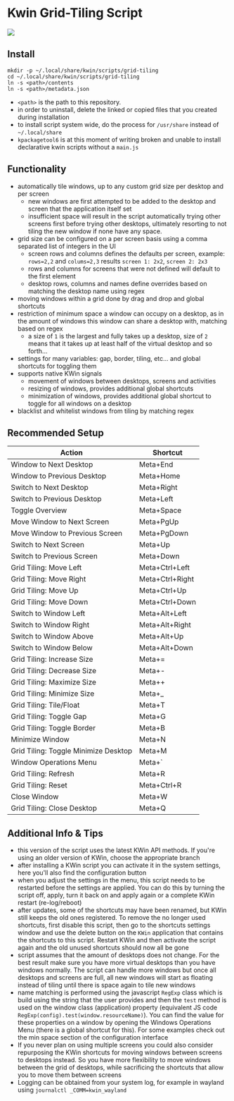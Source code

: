 # Kwin Grid-Tiling Script

[![](https://img.youtube.com/vi/N1Bg-H9Lpzs/maxresdefault.jpg)](https://youtu.be/N1Bg-H9Lpzs)

## Install

```
mkdir -p ~/.local/share/kwin/scripts/grid-tiling
cd ~/.local/share/kwin/scripts/grid-tiling
ln -s <path>/contents
ln -s <path>/metadata.json
```

- `<path>` is the path to this repository.
- in order to uninstall, delete the linked or copied files that you created during installation
- to install script system wide, do the process for `/usr/share` instead of `~/.local/share`
- `kpackagetool6` is at this moment of writing broken and unable to install declarative kwin scripts without a `main.js`

## Functionality

- automatically tile windows, up to any custom grid size per desktop and per screen
  - new windows are first attempted to be added to the desktop and screen that the application itself set
  - insufficient space will result in the script automatically trying other screens first before trying other desktops, ultimately resorting to not tiling the new window if none have any space.
- grid size can be configured on a per screen basis using a comma separated list of integers in the UI
  - screen rows and columns defines the defaults per screen, example: `rows=2,2` and `colums=2,3` results `screen 1: 2x2`, `screen 2: 2x3`
  - rows and columns for screens that were not defined will default to the first element
  - desktop rows, columns and names define overrides based on matching the desktop name using regex
- moving windows within a grid done by drag and drop and global shortcuts
- restriction of minimum space a window can occupy on a desktop, as in the amount of windows this window can share a desktop with, matching based on regex
  - a size of `1` is the largest and fully takes up a desktop, size of `2` means that it takes up at least half of the virtual desktop and so forth...
- settings for many variables: gap, border, tiling, etc... and global shortcuts for toggling them
- supports native KWin signals
  - movement of windows between desktops, screens and activities
  - resizing of windows, provides additional global shortcuts
  - minimization of windows, provides additional global shortcut to toggle for all windows on a desktop
- blacklist and whitelist windows from tiling by matching regex

## Recommended Setup

| Action                               | Shortcut        |
| ------------------------------------ | --------------- |
| Window to Next Desktop               | Meta+End        |
| Window to Previous Desktop           | Meta+Home       |
| Switch to Next Desktop               | Meta+Right      |
| Switch to Previous Desktop           | Meta+Left       |
| Toggle Overview                      | Meta+Space      |
| Move Window to Next Screen           | Meta+PgUp       |
| Move Window to Previous Screen       | Meta+PgDown     |
| Switch to Next Screen                | Meta+Up         |
| Switch to Previous Screen            | Meta+Down       |
| Grid Tiling: Move Left               | Meta+Ctrl+Left  |
| Grid Tiling: Move Right              | Meta+Ctrl+Right |
| Grid Tiling: Move Up                 | Meta+Ctrl+Up    |
| Grid Tiling: Move Down               | Meta+Ctrl+Down  |
| Switch to Window Left                | Meta+Alt+Left   |
| Switch to Window Right               | Meta+Alt+Right  |
| Switch to Window Above               | Meta+Alt+Up     |
| Switch to Window Below               | Meta+Alt+Down   |
| Grid Tiling: Increase Size           | Meta+=          |
| Grid Tiling: Decrease Size           | Meta+-          |
| Grid Tiling: Maximize Size           | Meta++          |
| Grid Tiling: Minimize Size           | Meta+\_         |
| Grid Tiling: Tile/Float              | Meta+T          |
| Grid Tiling: Toggle Gap              | Meta+G          |
| Grid Tiling: Toggle Border           | Meta+B          |
| Minimize Window                      | Meta+N          |
| Grid Tiling: Toggle Minimize Desktop | Meta+M          |
| Window Operations Menu               | Meta+`          |
| Grid Tiling: Refresh                 | Meta+R          |
| Grid Tiling: Reset                   | Meta+Ctrl+R     |
| Close Window                         | Meta+W          |
| Grid Tiling: Close Desktop           | Meta+Q          |

## Additional Info & Tips

- this version of the script uses the latest KWin API methods. If you're using an older version of KWin, choose the appropriate branch
- after installing a KWin script you can activate it in the system settings, here you'll also find the configuration button
- when you adjust the settings in the menu, this script needs to be restarted before the settings are applied. You can do this by turning the script off, apply, turn it back on and apply again or a complete KWin restart (re-log/reboot)
- after updates, some of the shortcuts may have been renamed, but KWin still keeps the old ones registered. To remove the no longer used shortcuts, first disable this script, then go to the shortcuts settings window and use the delete button on the `KWin` application that contains the shortcuts to this script. Restart KWin and then activate the script again and the old unused shortcuts should now all be gone
- script assumes that the amount of desktops does not change. For the best result make sure you have more virtual desktops than you have windows normally. The script can handle more windows but once all desktops and screens are full, all new windows will start as floating instead of tiling until there is space again to tile new windows
- name matching is performed using the javascript `RegExp` class which is build using the string that the user provides and then the `test` method is used on the window class (application) property (equivalent JS code `RegExp(config).test(window.resourceName)`). You can find the value for these properties on a window by opening the Windows Operations Menu (there is a global shortcut for this). For some examples check out the min space section of the configuration interface
- If you never plan on using multiple screens you could also consider repurposing the KWin shortcuts for moving windows between screens to desktops instead. So you have more flexibility to move windows between the grid of desktops, while sacrificing the shortcuts that allow you to move them between screens
- Logging can be obtained from your system log, for example in wayland using `journalctl _COMM=kwin_wayland`
